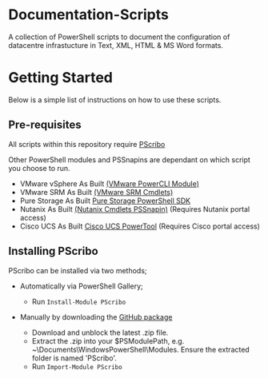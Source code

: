 # Documentation-Scripts

A collection of PowerShell scripts to document the configuration of datacentre infrastucture in Text, XML, HTML & MS Word formats.

# Getting Started
Below is a simple list of instructions on how to use these scripts.

## Pre-requisites

All scripts within this repository require [PScribo](https://github.com/iainbrighton/PScribo)

Other PowerShell modules and PSSnapins are dependant on which script you choose to run.

- VMware vSphere As Built [(VMware PowerCLI Module)](https://www.powershellgallery.com/packages/VMware.PowerCLI/10.0.0.7895300)
- VMware SRM As Built [(VMware SRM Cmdlets)](https://github.com/benmeadowcroft/SRM-Cmdlets.git)
- Pure Storage As Built [Pure Storage PowerShell SDK](https://www.powershellgallery.com/packages/PureStoragePowerShellSDK/1.7.4.0)
- Nutanix As Built [(Nutanix Cmdlets PSSnapin)](https://portal.nutanix.com) (Requires Nutanix portal access)
- Cisco UCS As Built [Cisco UCS PowerTool](https://software.cisco.com/download) (Requires Cisco portal access)

## Installing PScribo
PScribo can be installed via two methods;
- Automatically via PowerShell Gallery;
  - Run ```Install-Module PScribo```

- Manually by downloading the [GitHub package](https://github.com/iainbrighton/PScribo)
  - Download and unblock the latest .zip file.
  - Extract the .zip into your $PSModulePath, e.g. ~\Documents\WindowsPowerShell\Modules.
    Ensure the extracted folder is named 'PScribo'.
  - Run ```Import-Module PScribo```

 

